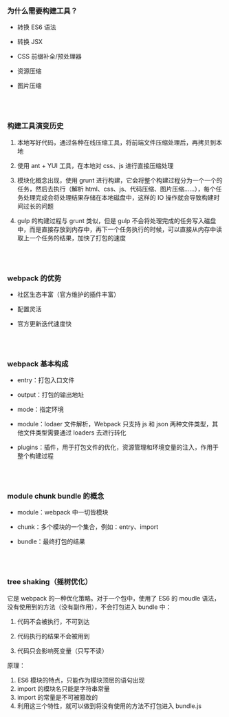 ### 为什么需要构建工具？

-   转换 ES6 语法

-   转换 JSX

-   CSS 前缀补全/预处理器

-   资源压缩

-   图片压缩

</br>
</br>

### 构建工具演变历史

1. 本地写好代码，通过各种在线压缩工具，将前端文件压缩处理后，再拷贝到本地

2. 使用 ant + YUI 工具，在本地对 css、js 进行直接压缩处理

3. 模块化概念出现，使用 grunt 进行构建，它会将整个构建过程分为一个一个的任务，然后去执行（解析 html、css、js、代码压缩、图片压缩……），每个任务处理完成会将处理结果存储在本地磁盘中，这样的 IO 操作就会导致构建时间过长的问题

4. gulp 的构建过程与 grunt 类似，但是 gulp 不会将处理完成的任务写入磁盘中，而是直接存放到内存中，再下一个任务执行的时候，可以直接从内存中读取上一个任务的结果，加快了打包的速度

</br>
</br>

### webpack 的优势

-   社区生态丰富（官方维护的插件丰富）

-   配置灵活

-   官方更新迭代速度快

</br>
</br>

### webpack 基本构成

-   entry：打包入口文件

-   output：打包的输出地址

-   mode：指定环境

-   module：lodaer 文件解析，Webpack 只支持 js 和 json 两种文件类型，其他文件类型需要通过 loaders 去进行转化

-   plugins：插件，用于打包文件的优化，资源管理和环境变量的注入，作用于整个构建过程

</br>
</br>

### module chunk bundle 的概念

-   module：webpack 中一切皆模块

-   chunk：多个模块的一个集合，例如：entry、import

-   bundle：最终打包的结果

</br>
</br>

### tree shaking（摇树优化）

它是 webpack 的一种优化策略。对于一个包中，使用了 ES6 的 moudle 语法，没有使用到的方法（没有副作用），不会打包进入 bundle 中：

1. 代码不会被执行，不可到达

2. 代码执行的结果不会被用到

3. 代码只会影响死变量（只写不读）

原理：

1. ES6 模块的特点，只能作为模块顶层的语句出现
2. import 的模块名只能是字符串常量
3. import 的常量是不可被篡改的
4. 利用这三个特性，就可以做到将没有使用的方法不打包进入 bundle.js
